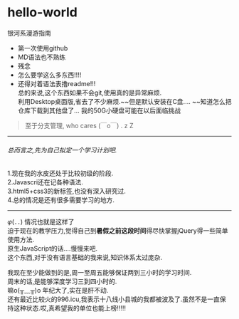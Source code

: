 # hello-world
银河系漫游指南
- 第一次使用github
- MD语法也不熟练
- 残念
- 怎么要学这么多东西!!!!
- 还得对着语法表撸readme!!!  
总的来说,这个东西如果不会git,使用真的是异常麻烦.  
利用Desktop桌面版,省去了不少麻烦.~~但是默认安装在C盘....  ~~知道怎么把仓库下载到其他盘了...
我的50G小硬盘可能在以后面临挑战
>至于分支管理, who cares  (￣o￣) . z Z

**************
###### 总而言之,先为自己拟定一个学习计划吧.
1.现在我的水皮还处于比较初级的阶段.  
2.Javascri还在记各种语法.  
3.html5+css3的新标签,也没有深入研究过.  
4.总的情况是还有很多需要学习的地方.

*****
_φ_(．．) 情况也就是这样了  
迫于现在的教学压力,觉得自己到**暑假之前这段时间**得尽快掌握jQuery得一些简单使用方法.  
原生JavaScript的话....慢慢来吧.  
这个东西,对于没有语言基础的我来说,知识体系太过庞杂.

我现在至少能做到的是,周一至周五能够保证两到三小时的学习时间.  
周末的话,是能够深度学习三到四小时的.  
嘛o(╥﹏╥)o 年纪大了,实在是肝不动.  
还有最近比较火的996.icu,我表示十八线小县城的我都被波及了.虽然不是一直保持这种状态.哎,真希望我的单位也能上榜!!!!!

